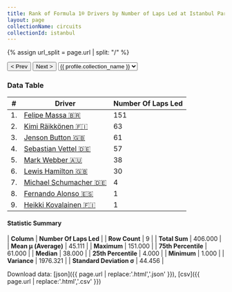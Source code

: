 ```yaml
---
title: Rank of Formula 1® Drivers by Number of Laps Led at Istanbul Park
layout: page
collectionName: circuits
collectionId: istanbul
---
```


{% assign url_split = page.url | split: "/" %}
<div id="collection-navigation">
<button onclick="selector.options[selector.selectedIndex-1].value && (window.location = selector.options[selector.selectedIndex-1].value);">&lt; Prev</button>
<button onclick="selector.options[selector.selectedIndex+1].value && (window.location = selector.options[selector.selectedIndex+1].value);">Next &gt;</button>
<select id="selector" onchange="this.options[this.selectedIndex].value && (window.location = this.options[this.selectedIndex].value);">
  {% for collectionId in site.data[page.collectionName].refs %}
    {% if collectionId == page.collectionId %}
      {% assign selected = "selected" %}
    {% else %}
      {% assign selected = "" %}
    {% endif %}
    {% assign profile = site.data[page.collectionName][collectionId].profile %}
    <option value="/f1/{{ page.collectionName }}/{{ collectionId }}/{{ url_split[4] }}" {{ selected }}>{{ profile.collection_name }}</option>
  {% endfor %}
</select>
</div>

<canvas id="chart" width="400" height="180"></canvas>
<script>
var data = {
  "labels" : [
    "Felipe Massa",
    "Kimi Räikkönen",
    "Jenson Button",
    "Sebastian Vettel",
    "Mark Webber",
    "Lewis Hamilton",
    "Michael Schumacher",
    "Fernando Alonso",
    "Heikki Kovalainen"
  ],
  "datasets" : [
    {
      "label" : "Number Of Laps Led",
      "data" : [
        151,
        63,
        61,
        57,
        38,
        30,
        4,
        1,
        1
      ],
      "borderColor" : [
        "#1D181E",
        "#1D181E",
        "#1D181E",
        "#1D181E",
        "#1D181E",
        "#1D181E",
        "#1D181E",
        "#1D181E",
        "#1D181E"
      ],
      "borderWidth" : 1,
      "backgroundColor" : [
        "#9C8E8D",
        "#9C8E8D",
        "#9C8E8D",
        "#9C8E8D",
        "#9C8E8D",
        "#9C8E8D",
        "#9C8E8D",
        "#9C8E8D",
        "#9C8E8D"
      ]
    }
  ]
};
var options = {
  legend: {
    display: false
  },
  scales: {
    xAxes: [{
      ticks: {
        beginAtZero: true,
        maxRotation: 180,
        display: window.innerWidth > 800
      }
    }],
    yAxes: [{
      ticks: {
        beginAtZero: true
      }
    }]
  },
  onResize: function(chart, size) {
    chart.options.scales.xAxes[0].ticks.display = size.width > 800;
  }
};
var chart = new Chart("chart", {
    data: data,
    type: 'bar',
    options: options
});
</script>



### Data Table

| # | Driver | Number Of Laps Led |
|--|--|--|
| 1. | [Felipe Massa 🇧🇷](/f1/drivers/massa) | 151 |
| 2. | [Kimi Räikkönen 🇫🇮](/f1/drivers/raikkonen) | 63 |
| 3. | [Jenson Button 🇬🇧](/f1/drivers/button) | 61 |
| 4. | [Sebastian Vettel 🇩🇪](/f1/drivers/vettel) | 57 |
| 5. | [Mark Webber 🇦🇺](/f1/drivers/webber) | 38 |
| 6. | [Lewis Hamilton 🇬🇧](/f1/drivers/hamilton) | 30 |
| 7. | [Michael Schumacher 🇩🇪](/f1/drivers/michael_schumacher) | 4 |
| 8. | [Fernando Alonso 🇪🇸](/f1/drivers/alonso) | 1 |
| 9. | [Heikki Kovalainen 🇫🇮](/f1/drivers/kovalainen) | 1 |

#### Statistic Summary

| **Column** | **Number Of Laps Led** |
| **Row Count** | 9 |
| **Total Sum** | 406.000 |
| **Mean μ (Average)** | 45.111 |
| **Maximum** | 151.000 |
| **75th Percentile** | 61.000 |
| **Median** | 38.000 |
| **25th Percentile** | 4.000 |
| **Minimum** | 1.000 |
| **Variance** | 1976.321 |
| **Standard Deviation σ** | 44.456 |

Download data: [json]({{ page.url | replace:'.html','.json' }}), [csv]({{ page.url | replace:'.html','.csv' }})
